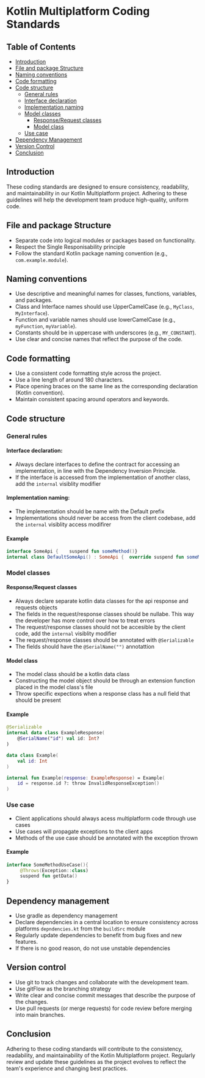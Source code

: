 # Kotlin Multiplatform Coding Standards

## Table of Contents
- [Introduction](#introduction)
- [File and package Structure](#file-and-package-structure)
- [Naming conventions](#naming-conventions)
- [Code formatting](#code-formatting)
- [Code structure](#code-structure)
  - [General rules](#general-rules)
  - [Interface declaration](#interface-declaration)
  - [Implementation naming](#implementation-naming)
  - [Model classes](#model-classes)
    - [Response/Request classes](#responserequest-classes)
    - [Model class](#model-class)
  - [Use case](#use-case)
- [Dependency Management](#dependency-management)
- [Version Control](#version-control)
- [Conclusion](#conclusion)

## Introduction

These coding standards are designed to ensure consistency, readability, and maintainability in our Kotlin Multiplatform project. Adhering to these guidelines will help the development team produce high-quality, uniform code.

## File and package Structure

- Separate code into logical modules or packages based on functionality.
- Respect the Single Responisability principle
- Follow the standard Kotlin package naming convention (e.g., `com.example.module`).

## Naming conventions

- Use descriptive and meaningful names for classes, functions, variables, and packages.
- Class and Interface names should use UpperCamelCase (e.g., `MyClass`, `MyInterface`).
- Function and variable names should use lowerCamelCase (e.g., `myFunction`, `myVariable`).
- Constants should be in uppercase with underscores (e.g., `MY_CONSTANT`).
- Use clear and concise names that reflect the purpose of the code.

## Code formatting

- Use a consistent code formatting style across the project.
- Use a line length of around 180 characters.
- Place opening braces on the same line as the corresponding declaration (Kotlin convention).
- Maintain consistent spacing around operators and keywords.

## Code structure
### General rules

#### Interface declaration:

- Always declare interfaces to define the contract for accessing an implementation, in line with the Dependency Inversion Principle.
- If the interface is accessed from the implementation of another class, add the `internal` visiblity modifier

#### Implementation naming:

- The implementation should be name with the Default prefix
- Implementations should never be access from the client codebase, add the `internal` visiblity access modifirer

#### Example
```kotlin
interface SomeApi {    suspend fun someMethod()}
internal class DefaultSomeApi() : SomeApi {  override suspend fun someMethod()} {}
```
    	
### Model classes
#### Response/Request classes
 - Always declare separate kotlin data classes for the api response and requests objects
 - The fields in the request/response classes should be nullabe. This way the developer has more control over how to treat errors
 - The request/response classes should not be accesible by the client code, add the `internal` visiblity modifier
 - The request/response classes should be annotated with `@Serializable`
 - The fields should have the `@SerialName("")` annotattion
 
#### Model class
 - The model class should be a kotlin data class
 - Constructing the model object should be through an extension function placed in the model class's file
 - Throw specific expections when a response class has a null field that should be present

#### Example

```kotlin
@Serializable
internal data class ExampleResponse(
    @SerialName("id") val id: Int?
)

data class Example(
    val id: Int
)

internal fun Example(response: ExampleResponse) = Example(
    id = response.id ?: throw InvalidResponseException()
)
```

### Use case
- Client applications should always acess multiplatform code through use cases
- Use cases will propagate exceptions to the client apps
- Methods of the use case should be annotated with the exception thrown

#### Example
```kotlin
interface SomeMethodUseCase(){
     @Throws(Exception::class)
     suspend fun getData()
}

```

## Dependency management

- Use gradle as dependency management 
- Declare dependencies in a central location to ensure consistency across platforms `depndencies.kt` from the `buildSrc` module
- Regularly update dependencies to benefit from bug fixes and new features.
- If there is no good reason, do not use unstable dependencies

## Version control

- Use git to track changes and collaborate with the development team.
- Use gitFlow as the branching strategy
- Write clear and concise commit messages that describe the purpose of the changes.
- Use pull requests (or merge requests) for code review before merging into main branches.

## Conclusion

Adhering to these coding standards will contribute to the consistency, readability, and maintainability of the Kotlin Multiplatform project. Regularly review and update these guidelines as the project evolves to reflect the team's experience and changing best practices.
